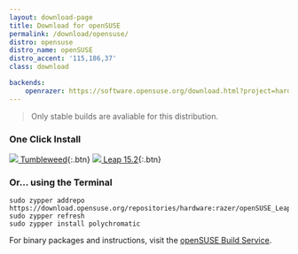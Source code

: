 ```yaml
---
layout: download-page
title: Download for openSUSE
permalink: /download/opensuse/
distro: opensuse
distro_name: openSUSE
distro_accent: '115,186,37'
class: download

backends:
    openrazer: https://software.opensuse.org/download.html?project=hardware%3Arazer&package=openrazer-meta
---
```


> Only stable builds are avaliable for this distribution.

### One Click Install

[![](/assets/img/distros/opensuse-small.svg) Tumbleweed](https://software.opensuse.org/ymp/hardware:razer/openSUSE_Tumbleweed/polychromatic.ymp){:.btn}
[![](/assets/img/distros/opensuse-small.svg) Leap 15.2](https://software.opensuse.org/ymp/hardware:razer/openSUSE_Leap_15.2/polychromatic.ymp){:.btn}

### Or... using the Terminal

```shell
sudo zypper addrepo https://download.opensuse.org/repositories/hardware:razer/openSUSE_Leap_15.2/hardware:razer.repo
sudo zypper refresh
sudo zypper install polychromatic
```

For binary packages and instructions, visit the
[openSUSE Build Service](https://software.opensuse.org/download.html?project=hardware%3Arazer&package=polychromatic).
